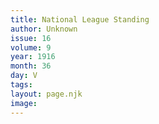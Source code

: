```yaml
---
title: National League Standing
author: Unknown
issue: 16
volume: 9
year: 1916
month: 36
day: V
tags:
layout: page.njk
image:
---
```



